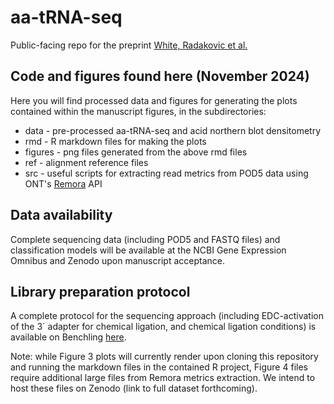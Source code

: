 # aa-tRNA-seq
Public-facing repo for the preprint [White, Radakovic et al.](https://www.biorxiv.org/content/10.1101/2024.11.18.623114v1)

## Code and figures found here (November 2024)
Here you will find processed data and figures for generating the plots contained within the manuscript figures, in the subdirectories:
* data - pre-processed aa-tRNA-seq and acid northern blot densitometry
* rmd - R markdown files for making the plots
* figures - png files generated from the above rmd files
* ref - alignment reference files
* src - useful scripts for extracting read metrics from POD5 data using ONT's [Remora](https://github.com/nanoporetech/remora) API

## Data availability
Complete sequencing data (including POD5 and FASTQ files) and classification models will be available at the NCBI Gene Expression Omnibus and Zenodo upon manuscript acceptance. 

## Library preparation protocol
A complete protocol for the sequencing approach (including EDC-activation of the 3´ adapter for chemical ligation, and chemical ligation conditions) is available on Benchling [here](https://benchling.com/protocols/1vXce4Gw/acylated-deacylated-trna-library-preparation-for-rna004-sequencing-final).

Note: while Figure 3 plots will currently render upon cloning this repository and running the markdown files in the contained R project, Figure 4 files require additional large files from Remora metrics extraction. We intend to host these files on Zenodo (link to full dataset forthcoming).
